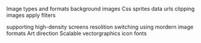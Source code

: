 Image types and formats
background images
Css sprites
data urls
clipping images
apply fliters

supporting high-density screens
resolition switching
using mordern image formats
Art direction
Scalable vectorgraphics
icon fonts
